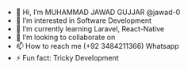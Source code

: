 - 👋 Hi, I’m MUHAMMAD JAWAD GUJJAR @jawad-0
- 👀 I’m interested in Software Development
- 🌱 I’m currently learning Laravel, React-Native
- 💞️ I’m looking to collaborate on 
- 📫 How to reach me (+92 3484211366) Whatsapp
- ⚡ Fun fact: Tricky Development

<!---
jawad-0/jawad-0 is a ✨ special ✨ repository because its `README.md` (this file) appears on your GitHub profile.
You can click the Preview link to take a look at your changes.
--->
